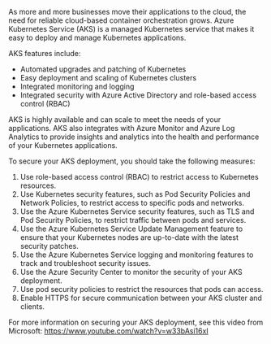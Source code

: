 As more and more businesses move their applications to the cloud, the need for reliable cloud-based container orchestration grows. Azure Kubernetes Service (AKS) is a managed Kubernetes service that makes it easy to deploy and manage Kubernetes applications.

AKS features include:
- Automated upgrades and patching of Kubernetes
- Easy deployment and scaling of Kubernetes clusters
- Integrated monitoring and logging
- Integrated security with Azure Active Directory and role-based access control (RBAC)

AKS is highly available and can scale to meet the needs of your applications. AKS also integrates with Azure Monitor and Azure Log Analytics to provide insights and analytics into the health and performance of your Kubernetes applications.

To secure your AKS deployment, you should take the following measures:
1. Use role-based access control (RBAC) to restrict access to Kubernetes resources.
2. Use Kubernetes security features, such as Pod Security Policies and Network Policies, to restrict access to specific pods and networks.
3. Use the Azure Kubernetes Service security features, such as TLS and Pod Security Policies, to restrict traffic between pods and services.
4. Use the Azure Kubernetes Service Update Management feature to ensure that your Kubernetes nodes are up-to-date with the latest security patches.
5. Use the Azure Kubernetes Service logging and monitoring features to track and troubleshoot security issues.
6. Use the Azure Security Center to monitor the security of your AKS deployment.
7. Use pod security policies to restrict the resources that pods can access.
8. Enable HTTPS for secure communication between your AKS cluster and clients.

For more information on securing your AKS deployment, see this video from Microsoft: https://www.youtube.com/watch?v=w33bAsi16xI